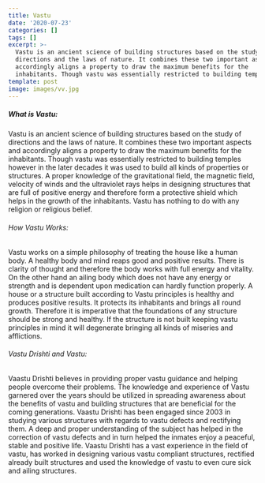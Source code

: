 ```yaml
---
title: Vastu
date: '2020-07-23'
categories: []
tags: []
excerpt: >-
  Vastu is an ancient science of building structures based on the study of
  directions and the laws of nature. It combines these two important aspects and
  accordingly aligns a property to draw the maximum benefits for the
  inhabitants. Though vastu was essentially restricted to building temples....
template: post
image: images/vv.jpg
---
```

##### What is Vastu: 
Vastu is an ancient science of building structures based on the study of directions and the laws of nature. It combines these two important aspects and accordingly aligns a property to draw the maximum benefits for the inhabitants. Though vastu was essentially restricted to building temples however in the later decades it was used to build all kinds of properties or structures. A proper knowledge of the gravitational field, the magnetic field, velocity of winds and the ultraviolet rays helps in designing structures that are full of positive energy and therefore form a protective shield which helps in the growth of the inhabitants. Vastu has nothing to do with any religion or religious belief.

###### How Vastu Works: 
Vastu works on a simple philosophy of treating the house like a human body. A healthy body and mind reaps good and positive results. There is clarity of thought and therefore the body works with full energy and vitality. On the other hand an ailing body which does not have any energy or strength and is dependent upon medication can hardly function properly. A house or a structure built according to Vastu principles is healthy and produces positive results. It protects its inhabitants and brings all round growth. Therefore it is imperative that the foundations of any structure should be strong and healthy. If the structure is not built keeping vastu principles in mind it will degenerate bringing all kinds of miseries and afflictions.

###### Vastu Drishti and Vastu: 
Vaastu Drishti believes in providing proper vastu guidance and helping people overcome their problems. The knowledge and experience of Vastu garnered over the years should be utilized in spreading awareness about the benefits of vastu and building structures that are beneficial for the coming generations. Vaastu Drishti has been engaged since 2003 in studying various structures with regards to vastu defects and rectifying them. A deep and proper understanding of the subject has helped in the correction of vastu defects and in turn helped the inmates enjoy a peaceful, stable and positive life. Vaastu Drishti has a vast experience in the field of vastu, has worked in designing various vastu compliant structures, rectified already built structures and used the knowledge of vastu to even cure sick and ailing structures.